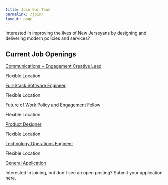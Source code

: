 ```yaml
---
title: Join Our Team
permalink: /join/
layout: page
---
```

Interested in improving the lives of New Jerseyans by designing and delivering modern policies and services?

## Current Job Openings

[Communications + Engagement Creative Lead](https://innovation.nj.gov/creative-lead)

Flexible Location

[Full-Stack Software Engineer](https://innovation.nj.gov/software-engineer)

Flexible Location

[Future of Work Policy and Engagement Fellow](https://innovation.nj.gov/fow-fellow)

Flexible Location

[Product Designer](https://innovation.nj.gov/product-designer)

Flexible Location

[Technology Operations Engineer](https://innovation.nj.gov/tech-operations)

Flexible Location

[General Application](https://innovation.nj.gov/creative-lead)

Interested in joining, but don't see an open posting? Submit your application here.
